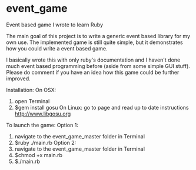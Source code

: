 event_game
==========

Event based game I wrote to learn Ruby

The main goal of this project is to write a generic event based library for my own use.
The implemented game is still quite simple, but it demonstrates how you could write a event based game.

I basically wrote this with only ruby's documentation and I haven't done much event based programming before (aside from some simple GUI stuff). Please do comment if you have an idea how this game could be further improved.

Installation:
On OSX:
1. open Terminal
2. $gem install gosu
On Linux:
go to page and read up to date instructions
http://www.libgosu.org

To launch the game:
Option 1:
1. navigate to the event_game_master folder in Terminal
2. $ruby ./main.rb
Option 2:
1. navigate to the event_game_master folder in Terminal
2. $chmod +x main.rb
3. $./main.rb
